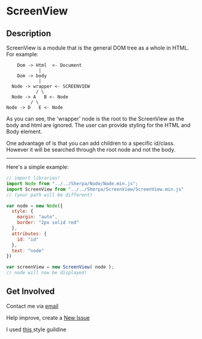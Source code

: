 
ScreenView
=======

## Description

ScreenView is a module that is the general DOM tree as a whole in HTML.
For example:
```
    Dom -> Html  <- Document
            |
    Dom -> body
            |
  Node -> wrapper <- SCREENVIEW
           / \
  Node -> A   B <- Node
         / \
Node -> D   E <- Node
```

As you can see, the 'wrapper' node is the root to the ScreenView as the body and html are ignored. The user can provide styling for the HTML and Body element.

One advantage of is that you can add children to a specific id/class.
However it will be searched through the root node and not the body.


-----------

Here's a simple example:

```javascript 
// import libraries!
import Node from "../../Sherpa/Node/Node.min.js";
import ScreenView from "../../Sherpa/ScreenView/ScreenView.min.js"
// (your path will be different)

var node = new Node({
  style: {
    margin: "auto",
    border: "2px solid red" 
  },
  attributes: {
    id: "id"
  },
  text: "node"
})

var screenView = new ScreenView( node ); 
// node will now be displayed!
```

## Get Involved

Contact me via <a href="mailto:brandon.li820@icloud.com" target="_blank"> email </a>

Help improve, create a <a href="https://github.com/brandonLi8/Sherpa/issues" target="_blank">New Issue</a>

I used <a href="https://github.com/brandonLi8/Portfolio-Website/blob/master/Style.md" target="_blank"> this </a> style guildine

